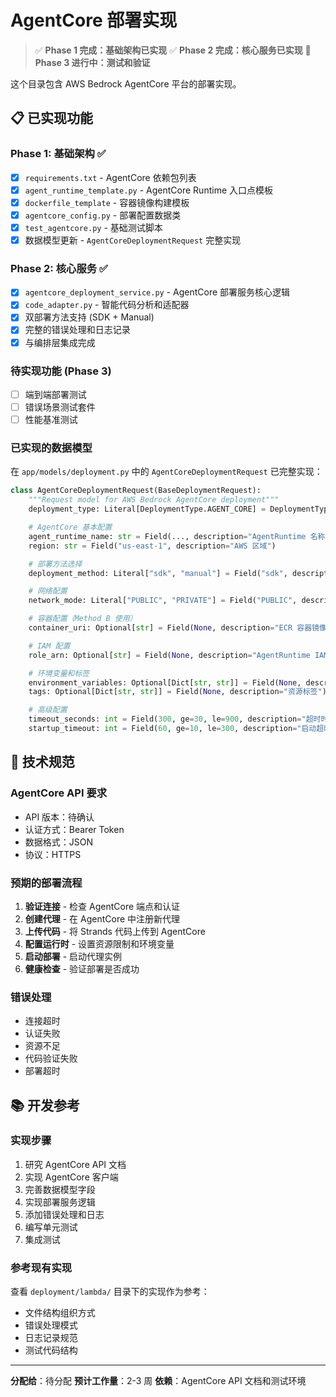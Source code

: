 # AgentCore 部署实现

> ✅ **Phase 1 完成：基础架构已实现**
> ✅ **Phase 2 完成：核心服务已实现**
> 🔄 **Phase 3 进行中：测试和验证**

这个目录包含 AWS Bedrock AgentCore 平台的部署实现。

## 📋 已实现功能

### Phase 1: 基础架构 ✅
- [x] `requirements.txt` - AgentCore 依赖包列表
- [x] `agent_runtime_template.py` - AgentCore Runtime 入口点模板
- [x] `dockerfile_template` - 容器镜像构建模板
- [x] `agentcore_config.py` - 部署配置数据类
- [x] `test_agentcore.py` - 基础测试脚本
- [x] 数据模型更新 - `AgentCoreDeploymentRequest` 完整实现

### Phase 2: 核心服务 ✅
- [x] `agentcore_deployment_service.py` - AgentCore 部署服务核心逻辑
- [x] `code_adapter.py` - 智能代码分析和适配器
- [x] 双部署方法支持 (SDK + Manual)
- [x] 完整的错误处理和日志记录
- [x] 与编排层集成完成

### 待实现功能 (Phase 3)
- [ ] 端到端部署测试
- [ ] 错误场景测试套件
- [ ] 性能基准测试

### 已实现的数据模型
在 `app/models/deployment.py` 中的 `AgentCoreDeploymentRequest` 已完整实现：

```python
class AgentCoreDeploymentRequest(BaseDeploymentRequest):
    """Request model for AWS Bedrock AgentCore deployment"""
    deployment_type: Literal[DeploymentType.AGENT_CORE] = DeploymentType.AGENT_CORE

    # AgentCore 基本配置
    agent_runtime_name: str = Field(..., description="AgentRuntime 名称")
    region: str = Field("us-east-1", description="AWS 区域")

    # 部署方法选择
    deployment_method: Literal["sdk", "manual"] = Field("sdk", description="部署方法")

    # 网络配置
    network_mode: Literal["PUBLIC", "PRIVATE"] = Field("PUBLIC", description="网络模式")

    # 容器配置（Method B 使用）
    container_uri: Optional[str] = Field(None, description="ECR 容器镜像 URI")

    # IAM 配置
    role_arn: Optional[str] = Field(None, description="AgentRuntime IAM 角色 ARN")

    # 环境变量和标签
    environment_variables: Optional[Dict[str, str]] = Field(None, description="环境变量")
    tags: Optional[Dict[str, str]] = Field(None, description="资源标签")

    # 高级配置
    timeout_seconds: int = Field(300, ge=30, le=900, description="超时时间（秒）")
    startup_timeout: int = Field(60, ge=10, le=300, description="启动超时时间（秒）")
```

## 🔧 技术规范

### AgentCore API 要求
- API 版本：待确认
- 认证方式：Bearer Token
- 数据格式：JSON
- 协议：HTTPS

### 预期的部署流程
1. **验证连接** - 检查 AgentCore 端点和认证
2. **创建代理** - 在 AgentCore 中注册新代理
3. **上传代码** - 将 Strands 代码上传到 AgentCore
4. **配置运行时** - 设置资源限制和环境变量
5. **启动部署** - 启动代理实例
6. **健康检查** - 验证部署是否成功

### 错误处理
- 连接超时
- 认证失败
- 资源不足
- 代码验证失败
- 部署超时

## 📚 开发参考

### 实现步骤
1. 研究 AgentCore API 文档
2. 实现 AgentCore 客户端
3. 完善数据模型字段
4. 实现部署服务逻辑
5. 添加错误处理和日志
6. 编写单元测试
7. 集成测试

### 参考现有实现
查看 `deployment/lambda/` 目录下的实现作为参考：
- 文件结构组织方式
- 错误处理模式
- 日志记录规范
- 测试代码结构

---

**分配给**：待分配
**预计工作量**：2-3 周
**依赖**：AgentCore API 文档和测试环境